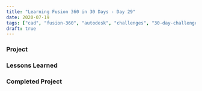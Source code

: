 ```yaml
---
title: "Learning Fusion 360 in 30 Days - Day 29"
date: 2020-07-19
tags: ["cad", "fusion-360", "autodesk", "challenges", "30-day-challenge", "fusion-360-in-30"]
draft: true
---
```

### Project

### Lessons Learned

### Completed Project

